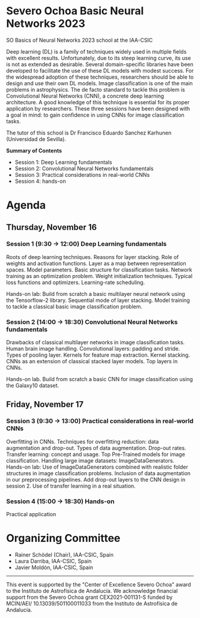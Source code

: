 # Severo Ochoa Basic Neural Networks 2023

SO Basics of Neural Networks 2023 school at the IAA-CSIC

Deep learning (DL) is a family of techniques widely used in multiple fields with excellent results. Unfortunately, due to its steep learning curve, its use is not as extended as desirable. Several domain-specific libraries have been developed to facilitate the use of these DL models with modest success. For the widespread adoption of these techniques, researchers should be able to design and use their own DL models. Image classification is one of the main problems in astrophysics. The de facto standard to tackle this problem is Convolutional Neural Networks (CNN), a concrete deep learning architecture. A good knowledge of this technique is essential for its proper application by researchers. These three sessions have been designed with a goal in mind: to gain confidence in using CNNs for image classification tasks.

The tutor of this school is Dr Francisco Eduardo Sanchez Karhunen (Universidad de Sevilla).

**Summary of Contents**

- Session 1: Deep Learning fundamentals
- Session 2: Convolutional Neural Networks fundamentals
- Session 3: Practical considerations in real-world CNNs
- Session 4: hands-on

# Agenda

## Thursday, November 16

### Session 1 (9:30 → 12:00) Deep Learning fundamentals

Roots of deep learning techniques. Reasons for layer stacking. Role of weights and activation functions. Layer as a map between representation spaces. Model parameters. Basic structure for classification tasks. Network training as an optimization problem. Weight initialization techniques. Typical loss functions and optimizers. Learning-rate scheduling.

Hands-on lab: Build from scratch a basic multilayer neural network using the Tensorflow-2 library. Sequential mode of layer stacking. Model training to tackle a classical basic image classification problem.

### Session 2 (14:00 → 18:30) Convolutional Neural Networks fundamentals

Drawbacks of classical multilayer networks in image classification tasks. Human brain image handling. Convolutional layers: padding and stride. Types of pooling layer. Kernels for feature map extraction. Kernel stacking. CNNs as an extension of classical stacked layer models. Top layers in CNNs.

Hands-on lab. Build from scratch a basic CNN for image classification using the Galaxy10 dataset.

## Friday, November 17
### Session 3 (9:30 → 13:00) Practical considerations in real-world CNNs

Overfitting in CNNs. Techniques for overfitting reduction: data augmentation and drop-out. Types of data augmentation. Drop-out rates. Transfer learning: concept and usage. Top Pre-Trained models for image classification. Handling large image datasets: ImageDataGenerators.
Hands-on lab: Use of ImageDataGenerators combined with realistic folder structures in image classification problems. Inclusion of data augmentation in our preprocessing pipelines. Add drop-out layers to the CNN design in session 2. Use of transfer learning in a real situation.

### Session 4 (15:00 → 18:30) Hands-on

Practical application


# Organizing Committee 

- Rainer Schödel (Chair), IAA-CSIC, Spain 
- Laura Darriba, IAA-CSIC, Spain  
- Javier Moldón, IAA-CSIC, Spain 


--- 
This event is supported by the "Center of Excellence Severo Ochoa" award to the Instituto de Astrofísica de Andalucía. We acknowledge financial support from the Severo Ochoa grant CEX2021-001131-S funded by MCIN/AEI/ 10.13039/501100011033 from the Instituto de Astrofísica de Andalucía.

